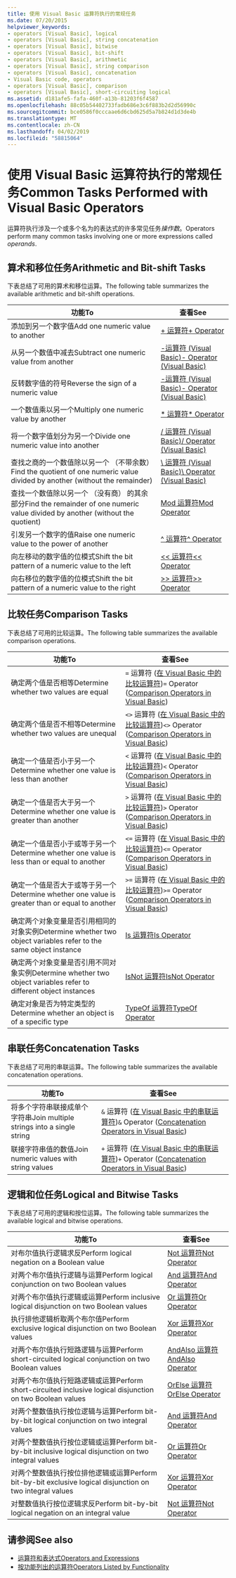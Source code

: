 ```yaml
---
title: 使用 Visual Basic 运算符执行的常规任务
ms.date: 07/20/2015
helpviewer_keywords:
- operators [Visual Basic], logical
- operators [Visual Basic], string concatenation
- operators [Visual Basic], bitwise
- operators [Visual Basic], bit-shift
- operators [Visual Basic], arithmetic
- operators [Visual Basic], string comparison
- operators [Visual Basic], concatenation
- Visual Basic code, operators
- operators [Visual Basic], comparison
- operators [Visual Basic], short-circuiting logical
ms.assetid: d181afe5-fafa-460f-a13b-81203f6f4587
ms.openlocfilehash: 88c05b54402733fadb686e3c6f883b2d2d56990c
ms.sourcegitcommit: bce0586f0cccaae6d6cbd625d5a7b824d1d3de4b
ms.translationtype: MT
ms.contentlocale: zh-CN
ms.lasthandoff: 04/02/2019
ms.locfileid: "58815064"
---
```

# <a name="common-tasks-performed-with-visual-basic-operators"></a><span data-ttu-id="ed9f2-102">使用 Visual Basic 运算符执行的常规任务</span><span class="sxs-lookup"><span data-stu-id="ed9f2-102">Common Tasks Performed with Visual Basic Operators</span></span>
<span data-ttu-id="ed9f2-103">运算符执行涉及一个或多个名为的表达式的许多常见任务*操作数*。</span><span class="sxs-lookup"><span data-stu-id="ed9f2-103">Operators perform many common tasks involving one or more expressions called *operands*.</span></span>  
  
## <a name="arithmetic-and-bit-shift-tasks"></a><span data-ttu-id="ed9f2-104">算术和移位任务</span><span class="sxs-lookup"><span data-stu-id="ed9f2-104">Arithmetic and Bit-shift Tasks</span></span>  
 <span data-ttu-id="ed9f2-105">下表总结了可用的算术和移位运算。</span><span class="sxs-lookup"><span data-stu-id="ed9f2-105">The following table summarizes the available arithmetic and bit-shift operations.</span></span>  
  
|<span data-ttu-id="ed9f2-106">功能</span><span class="sxs-lookup"><span data-stu-id="ed9f2-106">To</span></span>|<span data-ttu-id="ed9f2-107">查看</span><span class="sxs-lookup"><span data-stu-id="ed9f2-107">See</span></span>|  
|---|---|  
|<span data-ttu-id="ed9f2-108">添加到另一个数字值</span><span class="sxs-lookup"><span data-stu-id="ed9f2-108">Add one numeric value to another</span></span>|[<span data-ttu-id="ed9f2-109">+ 运算符</span><span class="sxs-lookup"><span data-stu-id="ed9f2-109">+ Operator</span></span>](../../../../visual-basic/language-reference/operators/addition-operator.md)|  
|<span data-ttu-id="ed9f2-110">从另一个数值中减去</span><span class="sxs-lookup"><span data-stu-id="ed9f2-110">Subtract one numeric value from another</span></span>|[<span data-ttu-id="ed9f2-111">-运算符 (Visual Basic)</span><span class="sxs-lookup"><span data-stu-id="ed9f2-111">- Operator (Visual Basic)</span></span>](../../../../visual-basic/language-reference/operators/subtraction-operator.md)|  
|<span data-ttu-id="ed9f2-112">反转数字值的符号</span><span class="sxs-lookup"><span data-stu-id="ed9f2-112">Reverse the sign of a numeric value</span></span>|[<span data-ttu-id="ed9f2-113">-运算符 (Visual Basic)</span><span class="sxs-lookup"><span data-stu-id="ed9f2-113">- Operator (Visual Basic)</span></span>](../../../../visual-basic/language-reference/operators/subtraction-operator.md)|  
|<span data-ttu-id="ed9f2-114">一个数值乘以另一个</span><span class="sxs-lookup"><span data-stu-id="ed9f2-114">Multiply one numeric value by another</span></span>|[<span data-ttu-id="ed9f2-115">\* 运算符</span><span class="sxs-lookup"><span data-stu-id="ed9f2-115">\* Operator</span></span>](../../../../visual-basic/language-reference/operators/multiplication-operator.md)|  
|<span data-ttu-id="ed9f2-116">将一个数字值划分为另一个</span><span class="sxs-lookup"><span data-stu-id="ed9f2-116">Divide one numeric value into another</span></span>|[<span data-ttu-id="ed9f2-117">/ 运算符 (Visual Basic)</span><span class="sxs-lookup"><span data-stu-id="ed9f2-117">/ Operator (Visual Basic)</span></span>](../../../../visual-basic/language-reference/operators/floating-point-division-operator.md)|  
|<span data-ttu-id="ed9f2-118">查找之商的一个数值除以另一个 （不带余数）</span><span class="sxs-lookup"><span data-stu-id="ed9f2-118">Find the quotient of one numeric value divided by another (without the remainder)</span></span>|[<span data-ttu-id="ed9f2-119">\ 运算符 (Visual Basic)</span><span class="sxs-lookup"><span data-stu-id="ed9f2-119">\ Operator (Visual Basic)</span></span>](../../../../visual-basic/language-reference/operators/integer-division-operator.md)|  
|<span data-ttu-id="ed9f2-120">查找一个数值除以另一个 （没有商） 的其余部分</span><span class="sxs-lookup"><span data-stu-id="ed9f2-120">Find the remainder of one numeric value divided by another (without the quotient)</span></span>|[<span data-ttu-id="ed9f2-121">Mod 运算符</span><span class="sxs-lookup"><span data-stu-id="ed9f2-121">Mod Operator</span></span>](../../../../visual-basic/language-reference/operators/mod-operator.md)|  
|<span data-ttu-id="ed9f2-122">引发另一个数字的值</span><span class="sxs-lookup"><span data-stu-id="ed9f2-122">Raise one numeric value to the power of another</span></span>|[<span data-ttu-id="ed9f2-123">^ 运算符</span><span class="sxs-lookup"><span data-stu-id="ed9f2-123">^ Operator</span></span>](../../../../visual-basic/language-reference/operators/exponentiation-operator.md)|  
|<span data-ttu-id="ed9f2-124">向左移动的数字值的位模式</span><span class="sxs-lookup"><span data-stu-id="ed9f2-124">Shift the bit pattern of a numeric value to the left</span></span>|[<span data-ttu-id="ed9f2-125"><\< 运算符</span><span class="sxs-lookup"><span data-stu-id="ed9f2-125"><\< Operator</span></span>](../../../../visual-basic/language-reference/operators/left-shift-operator.md)|  
|<span data-ttu-id="ed9f2-126">向右移位的数字值的位模式</span><span class="sxs-lookup"><span data-stu-id="ed9f2-126">Shift the bit pattern of a numeric value to the right</span></span>|[<span data-ttu-id="ed9f2-127">>> 运算符</span><span class="sxs-lookup"><span data-stu-id="ed9f2-127">>> Operator</span></span>](../../../../visual-basic/language-reference/operators/right-shift-operator.md)|  
  
## <a name="comparison-tasks"></a><span data-ttu-id="ed9f2-128">比较任务</span><span class="sxs-lookup"><span data-stu-id="ed9f2-128">Comparison Tasks</span></span>  
 <span data-ttu-id="ed9f2-129">下表总结了可用的比较运算。</span><span class="sxs-lookup"><span data-stu-id="ed9f2-129">The following table summarizes the available comparison operations.</span></span>  
  
|<span data-ttu-id="ed9f2-130">功能</span><span class="sxs-lookup"><span data-stu-id="ed9f2-130">To</span></span>|<span data-ttu-id="ed9f2-131">查看</span><span class="sxs-lookup"><span data-stu-id="ed9f2-131">See</span></span>|  
|---|---|  
|<span data-ttu-id="ed9f2-132">确定两个值是否相等</span><span class="sxs-lookup"><span data-stu-id="ed9f2-132">Determine whether two values are equal</span></span>|<span data-ttu-id="ed9f2-133">`=` 运算符 ([在 Visual Basic 中的比较运算符](../../../../visual-basic/programming-guide/language-features/operators-and-expressions/comparison-operators.md))</span><span class="sxs-lookup"><span data-stu-id="ed9f2-133">`=` Operator ([Comparison Operators in Visual Basic](../../../../visual-basic/programming-guide/language-features/operators-and-expressions/comparison-operators.md))</span></span>|  
|<span data-ttu-id="ed9f2-134">确定两个值是否不相等</span><span class="sxs-lookup"><span data-stu-id="ed9f2-134">Determine whether two values are unequal</span></span>|<span data-ttu-id="ed9f2-135">`<>` 运算符 ([在 Visual Basic 中的比较运算符](../../../../visual-basic/programming-guide/language-features/operators-and-expressions/comparison-operators.md))</span><span class="sxs-lookup"><span data-stu-id="ed9f2-135">`<>` Operator ([Comparison Operators in Visual Basic](../../../../visual-basic/programming-guide/language-features/operators-and-expressions/comparison-operators.md))</span></span>|  
|<span data-ttu-id="ed9f2-136">确定一个值是否小于另一个</span><span class="sxs-lookup"><span data-stu-id="ed9f2-136">Determine whether one value is less than another</span></span>|<span data-ttu-id="ed9f2-137">`<` 运算符 ([在 Visual Basic 中的比较运算符](../../../../visual-basic/programming-guide/language-features/operators-and-expressions/comparison-operators.md))</span><span class="sxs-lookup"><span data-stu-id="ed9f2-137">`<` Operator ([Comparison Operators in Visual Basic](../../../../visual-basic/programming-guide/language-features/operators-and-expressions/comparison-operators.md))</span></span>|  
|<span data-ttu-id="ed9f2-138">确定一个值是否大于另一个</span><span class="sxs-lookup"><span data-stu-id="ed9f2-138">Determine whether one value is greater than another</span></span>|<span data-ttu-id="ed9f2-139">`>` 运算符 ([在 Visual Basic 中的比较运算符](../../../../visual-basic/programming-guide/language-features/operators-and-expressions/comparison-operators.md))</span><span class="sxs-lookup"><span data-stu-id="ed9f2-139">`>` Operator ([Comparison Operators in Visual Basic](../../../../visual-basic/programming-guide/language-features/operators-and-expressions/comparison-operators.md))</span></span>|  
|<span data-ttu-id="ed9f2-140">确定一个值是否小于或等于另一个</span><span class="sxs-lookup"><span data-stu-id="ed9f2-140">Determine whether one value is less than or equal to another</span></span>|<span data-ttu-id="ed9f2-141">`<=` 运算符 ([在 Visual Basic 中的比较运算符](../../../../visual-basic/programming-guide/language-features/operators-and-expressions/comparison-operators.md))</span><span class="sxs-lookup"><span data-stu-id="ed9f2-141">`<=` Operator ([Comparison Operators in Visual Basic](../../../../visual-basic/programming-guide/language-features/operators-and-expressions/comparison-operators.md))</span></span>|  
|<span data-ttu-id="ed9f2-142">确定一个值是否大于或等于另一个</span><span class="sxs-lookup"><span data-stu-id="ed9f2-142">Determine whether one value is greater than or equal to another</span></span>|<span data-ttu-id="ed9f2-143">`>=` 运算符 ([在 Visual Basic 中的比较运算符](../../../../visual-basic/programming-guide/language-features/operators-and-expressions/comparison-operators.md))</span><span class="sxs-lookup"><span data-stu-id="ed9f2-143">`>=` Operator ([Comparison Operators in Visual Basic](../../../../visual-basic/programming-guide/language-features/operators-and-expressions/comparison-operators.md))</span></span>|  
|<span data-ttu-id="ed9f2-144">确定两个对象变量是否引用相同的对象实例</span><span class="sxs-lookup"><span data-stu-id="ed9f2-144">Determine whether two object variables refer to the same object instance</span></span>|[<span data-ttu-id="ed9f2-145">Is 运算符</span><span class="sxs-lookup"><span data-stu-id="ed9f2-145">Is Operator</span></span>](../../../../visual-basic/language-reference/operators/is-operator.md)|  
|<span data-ttu-id="ed9f2-146">确定两个对象变量是否引用不同对象实例</span><span class="sxs-lookup"><span data-stu-id="ed9f2-146">Determine whether two object variables refer to different object instances</span></span>|[<span data-ttu-id="ed9f2-147">IsNot 运算符</span><span class="sxs-lookup"><span data-stu-id="ed9f2-147">IsNot Operator</span></span>](../../../../visual-basic/language-reference/operators/isnot-operator.md)|  
|<span data-ttu-id="ed9f2-148">确定对象是否为特定类型的</span><span class="sxs-lookup"><span data-stu-id="ed9f2-148">Determine whether an object is of a specific type</span></span>|[<span data-ttu-id="ed9f2-149">TypeOf 运算符</span><span class="sxs-lookup"><span data-stu-id="ed9f2-149">TypeOf Operator</span></span>](../../../../visual-basic/language-reference/operators/typeof-operator.md)|  
  
## <a name="concatenation-tasks"></a><span data-ttu-id="ed9f2-150">串联任务</span><span class="sxs-lookup"><span data-stu-id="ed9f2-150">Concatenation Tasks</span></span>  
 <span data-ttu-id="ed9f2-151">下表总结了可用的串联运算。</span><span class="sxs-lookup"><span data-stu-id="ed9f2-151">The following table summarizes the available concatenation operations.</span></span>  
  
|<span data-ttu-id="ed9f2-152">功能</span><span class="sxs-lookup"><span data-stu-id="ed9f2-152">To</span></span>|<span data-ttu-id="ed9f2-153">查看</span><span class="sxs-lookup"><span data-stu-id="ed9f2-153">See</span></span>|  
|---|---|  
|<span data-ttu-id="ed9f2-154">将多个字符串联接成单个字符串</span><span class="sxs-lookup"><span data-stu-id="ed9f2-154">Join multiple strings into a single string</span></span>|<span data-ttu-id="ed9f2-155">`&` 运算符 ([在 Visual Basic 中的串联运算符](../../../../visual-basic/programming-guide/language-features/operators-and-expressions/concatenation-operators.md))</span><span class="sxs-lookup"><span data-stu-id="ed9f2-155">`&` Operator ([Concatenation Operators in Visual Basic](../../../../visual-basic/programming-guide/language-features/operators-and-expressions/concatenation-operators.md))</span></span>|  
|<span data-ttu-id="ed9f2-156">联接字符串值的数值</span><span class="sxs-lookup"><span data-stu-id="ed9f2-156">Join numeric values with string values</span></span>|<span data-ttu-id="ed9f2-157">`+` 运算符 ([在 Visual Basic 中的串联运算符](../../../../visual-basic/programming-guide/language-features/operators-and-expressions/concatenation-operators.md))</span><span class="sxs-lookup"><span data-stu-id="ed9f2-157">`+` Operator ([Concatenation Operators in Visual Basic](../../../../visual-basic/programming-guide/language-features/operators-and-expressions/concatenation-operators.md))</span></span>|  
  
## <a name="logical-and-bitwise-tasks"></a><span data-ttu-id="ed9f2-158">逻辑和位任务</span><span class="sxs-lookup"><span data-stu-id="ed9f2-158">Logical and Bitwise Tasks</span></span>  
 <span data-ttu-id="ed9f2-159">下表总结了可用的逻辑和按位运算。</span><span class="sxs-lookup"><span data-stu-id="ed9f2-159">The following table summarizes the available logical and bitwise operations.</span></span>  
  
|<span data-ttu-id="ed9f2-160">功能</span><span class="sxs-lookup"><span data-stu-id="ed9f2-160">To</span></span>|<span data-ttu-id="ed9f2-161">查看</span><span class="sxs-lookup"><span data-stu-id="ed9f2-161">See</span></span>|  
|---|---|  
|<span data-ttu-id="ed9f2-162">对布尔值执行逻辑求反</span><span class="sxs-lookup"><span data-stu-id="ed9f2-162">Perform logical negation on a Boolean value</span></span>|[<span data-ttu-id="ed9f2-163">Not 运算符</span><span class="sxs-lookup"><span data-stu-id="ed9f2-163">Not Operator</span></span>](../../../../visual-basic/language-reference/operators/not-operator.md)|  
|<span data-ttu-id="ed9f2-164">对两个布尔值执行逻辑与运算</span><span class="sxs-lookup"><span data-stu-id="ed9f2-164">Perform logical conjunction on two Boolean values</span></span>|[<span data-ttu-id="ed9f2-165">And 运算符</span><span class="sxs-lookup"><span data-stu-id="ed9f2-165">And Operator</span></span>](../../../../visual-basic/language-reference/operators/and-operator.md)|  
|<span data-ttu-id="ed9f2-166">对两个布尔值执行逻辑或运算</span><span class="sxs-lookup"><span data-stu-id="ed9f2-166">Perform inclusive logical disjunction on two Boolean values</span></span>|[<span data-ttu-id="ed9f2-167">Or 运算符</span><span class="sxs-lookup"><span data-stu-id="ed9f2-167">Or Operator</span></span>](../../../../visual-basic/language-reference/operators/or-operator.md)|  
|<span data-ttu-id="ed9f2-168">执行排他逻辑析取两个布尔值</span><span class="sxs-lookup"><span data-stu-id="ed9f2-168">Perform exclusive logical disjunction on two Boolean values</span></span>|[<span data-ttu-id="ed9f2-169">Xor 运算符</span><span class="sxs-lookup"><span data-stu-id="ed9f2-169">Xor Operator</span></span>](../../../../visual-basic/language-reference/operators/xor-operator.md)|  
|<span data-ttu-id="ed9f2-170">对两个布尔值执行短路逻辑与运算</span><span class="sxs-lookup"><span data-stu-id="ed9f2-170">Perform short-circuited logical conjunction on two Boolean values</span></span>|[<span data-ttu-id="ed9f2-171">AndAlso 运算符</span><span class="sxs-lookup"><span data-stu-id="ed9f2-171">AndAlso Operator</span></span>](../../../../visual-basic/language-reference/operators/andalso-operator.md)|  
|<span data-ttu-id="ed9f2-172">对两个布尔值执行短路逻辑或运算</span><span class="sxs-lookup"><span data-stu-id="ed9f2-172">Perform short-circuited inclusive logical disjunction on two Boolean values</span></span>|[<span data-ttu-id="ed9f2-173">OrElse 运算符</span><span class="sxs-lookup"><span data-stu-id="ed9f2-173">OrElse Operator</span></span>](../../../../visual-basic/language-reference/operators/orelse-operator.md)|  
|<span data-ttu-id="ed9f2-174">对两个整数值执行按位逻辑与运算</span><span class="sxs-lookup"><span data-stu-id="ed9f2-174">Perform bit-by-bit logical conjunction on two integral values</span></span>|[<span data-ttu-id="ed9f2-175">And 运算符</span><span class="sxs-lookup"><span data-stu-id="ed9f2-175">And Operator</span></span>](../../../../visual-basic/language-reference/operators/and-operator.md)|  
|<span data-ttu-id="ed9f2-176">对两个整数值执行按位逻辑或运算</span><span class="sxs-lookup"><span data-stu-id="ed9f2-176">Perform bit-by-bit inclusive logical disjunction on two integral values</span></span>|[<span data-ttu-id="ed9f2-177">Or 运算符</span><span class="sxs-lookup"><span data-stu-id="ed9f2-177">Or Operator</span></span>](../../../../visual-basic/language-reference/operators/or-operator.md)|  
|<span data-ttu-id="ed9f2-178">对两个整数值执行按位排他逻辑或运算</span><span class="sxs-lookup"><span data-stu-id="ed9f2-178">Perform bit-by-bit exclusive logical disjunction on two integral values</span></span>|[<span data-ttu-id="ed9f2-179">Xor 运算符</span><span class="sxs-lookup"><span data-stu-id="ed9f2-179">Xor Operator</span></span>](../../../../visual-basic/language-reference/operators/xor-operator.md)|  
|<span data-ttu-id="ed9f2-180">对整数值执行按位逻辑求反</span><span class="sxs-lookup"><span data-stu-id="ed9f2-180">Perform bit-by-bit logical negation on an integral value</span></span>|[<span data-ttu-id="ed9f2-181">Not 运算符</span><span class="sxs-lookup"><span data-stu-id="ed9f2-181">Not Operator</span></span>](../../../../visual-basic/language-reference/operators/not-operator.md)|  
  
## <a name="see-also"></a><span data-ttu-id="ed9f2-182">请参阅</span><span class="sxs-lookup"><span data-stu-id="ed9f2-182">See also</span></span>

- [<span data-ttu-id="ed9f2-183">运算符和表达式</span><span class="sxs-lookup"><span data-stu-id="ed9f2-183">Operators and Expressions</span></span>](../../../../visual-basic/programming-guide/language-features/operators-and-expressions/index.md)
- [<span data-ttu-id="ed9f2-184">按功能列出的运算符</span><span class="sxs-lookup"><span data-stu-id="ed9f2-184">Operators Listed by Functionality</span></span>](../../../../visual-basic/language-reference/operators/operators-listed-by-functionality.md)
